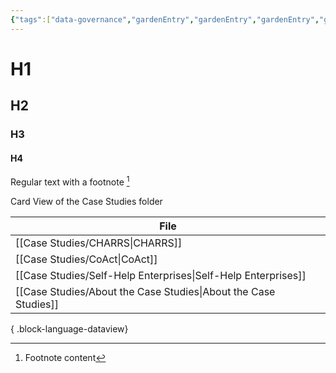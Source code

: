 ```yaml
---
{"tags":["data-governance","gardenEntry","gardenEntry","gardenEntry","gardenEntry","gardenEntry","gardenEntry","gardenEntry","gardenEntry"],"dg-publish":true,"dg-pinned":true,"dg-home":true,"cssclasses":["cards"],"permalink":"/home/","pinned":true,"contentClasses":"cards","dgPassFrontmatter":true}
---
```


# H1
## H2
### H3
#### H4

Regular text with a footnote [^1]

Card View of the Case Studies folder

| File                                                               |
| ------------------------------------------------------------------ |
| [[Case Studies/CHARRS\|CHARRS]]                                 |
| [[Case Studies/CoAct\|CoAct]]                                   |
| [[Case Studies/Self-Help Enterprises\|Self-Help Enterprises]]   |
| [[Case Studies/About the Case Studies\|About the Case Studies]] |

{ .block-language-dataview}



[^1]: Footnote content